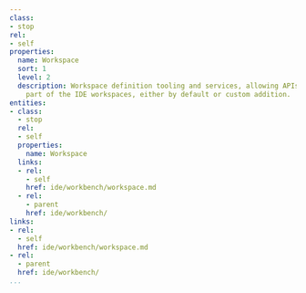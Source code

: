 ```yaml
---
class:
- stop
rel:
- self
properties:
  name: Workspace
  sort: 1
  level: 2
  description: Workspace definition tooling and services, allowing APIs to be an integrated
    part of the IDE workspaces, either by default or custom addition.
entities:
- class:
  - stop
  rel:
  - self
  properties:
    name: Workspace
  links:
  - rel:
    - self
    href: ide/workbench/workspace.md
  - rel:
    - parent
    href: ide/workbench/
links:
- rel:
  - self
  href: ide/workbench/workspace.md
- rel:
  - parent
  href: ide/workbench/
...
```

